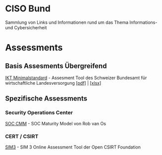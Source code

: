 # CISO Bund
Sammlung von Links und Informationen rund um das Thema Informations- und Cybersicherheit

# Assessments
## Basis Assesments Übergreifend

[IKT Minimalstandard](https://www.bwl.admin.ch/bwl/de/home/themen/ikt/ikt_minimalstandard.html) - Assesment Tool des Schweizer Bundesamt für wirtschaftliche Landesversorgung [[pdf]](https://www.bwl.admin.ch/dam/bwl/de/dokumente/themen/ikt/broschuere_minimalstandard.pdf.download.pdf/IKT_DE_2018_Web.pdf) | [[xlsx]](https://www.bwl.admin.ch/dam/bwl/de/dokumente/themen/ikt/excelblatt_minimalstandard.xlsx.download.xlsx/2023_IKT-Minimalstandard-Assessment.Tool-1.11.xlsx)

## Spezifische Assessments
### Security Operations Center
[SOC CMM](https://www.soc-cmm.com/) - SOC Maturity Model von Rob van Os

### CERT / CSIRT
[SIM3](https://opencsirt.org/csirt-maturity/sim3-online-tool/) - SIM 3 Online Assessment Tool der Open CSIRT Foundation
